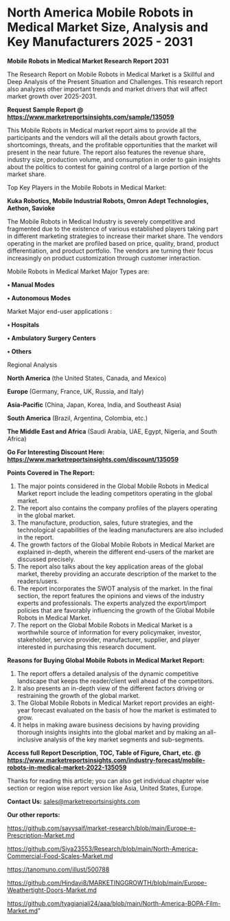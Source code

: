  # North America Mobile Robots in Medical Market Size, Analysis and Key Manufacturers 2025 - 2031

<strong>Mobile Robots in Medical Market Research Report 2031</strong>

The Research Report on Mobile Robots in Medical Market is a Skillful and Deep Analysis of the Present Situation and Challenges. This research report also analyzes other important trends and market drivers that will affect market growth over 2025-2031.

<strong>Request Sample Report @ <a href=https://www.marketreportsinsights.com/sample/135059>https://www.marketreportsinsights.com/sample/135059</a></strong>

This Mobile Robots in Medical market report aims to provide all the participants and the vendors will all the details about growth factors, shortcomings, threats, and the profitable opportunities that the market will present in the near future. The report also features the revenue share, industry size, production volume, and consumption in order to gain insights about the politics to contest for gaining control of a large portion of the market share.

Top Key Players in the Mobile Robots in Medical Market:

<strong>Kuka Robotics, Mobile Industrial Robots, Omron Adept Technologies, Aethon, Savioke</strong>

The Mobile Robots in Medical Industry is severely competitive and fragmented due to the existence of various established players taking part in different marketing strategies to increase their market share. The vendors operating in the market are profiled based on price, quality, brand, product differentiation, and product portfolio. The vendors are turning their focus increasingly on product customization through customer interaction.

Mobile Robots in Medical Market Major Types are:

<strong>• Manual Modes

• Autonomous Modes</strong>

Market Major end-user applications :

<strong>• Hospitals

• Ambulatory Surgery Centers

• Others</strong>

Regional Analysis

</u><strong><b>North America</b></strong> (the United States, Canada, and Mexico)

<strong><b>Europe </b></strong>(Germany, France, UK, Russia, and Italy)

<strong><b>Asia-Pacific</b></strong> (China, Japan, Korea, India, and Southeast Asia)

<strong><b>South America</b></strong> (Brazil, Argentina, Colombia, etc.)

<strong><b>The Middle East and Africa</b></strong> (Saudi Arabia, UAE, Egypt, Nigeria, and South Africa)

<strong>Go For Interesting Discount Here: <a href=https://www.marketreportsinsights.com/discount/135059>https://www.marketreportsinsights.com/discount/135059</a></strong>

<strong>Points Covered in The Report:</strong>
<ol>
  <li>The major points considered in the Global Mobile Robots in Medical Market report include the leading competitors operating in the global market.</li>
  <li>The report also contains the company profiles of the players operating in the global market.</li>
  <li>The manufacture, production, sales, future strategies, and the technological capabilities of the leading manufacturers are also included in the report.</li>
  <li>The growth factors of the Global Mobile Robots in Medical Market are explained in-depth, wherein the different end-users of the market are discussed precisely.</li>
  <li>The report also talks about the key application areas of the global market, thereby providing an accurate description of the market to the readers/users.</li>
  <li>The report incorporates the SWOT analysis of the market. In the final section, the report features the opinions and views of the industry experts and professionals. The experts analyzed the export/import policies that are favorably influencing the growth of the Global Mobile Robots in Medical Market.</li>
  <li>The report on the Global Mobile Robots in Medical Market is a worthwhile source of information for every policymaker, investor, stakeholder, service provider, manufacturer, supplier, and player interested in purchasing this research document.</li>
</ol>
<strong>Reasons for Buying Global Mobile Robots in Medical Market Report:</strong>

<ol>
  <li>The report offers a detailed analysis of the dynamic competitive landscape that keeps the reader/client well ahead of the competitors.</li>
  <li>It also presents an in-depth view of the different factors driving or restraining the growth of the global market.</li>
  <li>The Global Mobile Robots in Medical Market report provides an eight-year forecast evaluated on the basis of how the market is estimated to grow.</li>
  <li>It helps in making aware business decisions by having providing thorough insights insights into the global market and by making an all-inclusive analysis of the key market segments and sub-segments.</li>
</ol>
<strong>Access full Report Description, TOC, Table of Figure, Chart, etc. @ <a href=https://www.marketreportsinsights.com/industry-forecast/mobile-robots-in-medical-market-2022-135059>https://www.marketreportsinsights.com/industry-forecast/mobile-robots-in-medical-market-2022-135059</a></strong>


Thanks for reading this article; you can also get individual chapter wise section or region wise report version like Asia, United States, Europe.

<strong>Contact Us:</strong>
sales@marketreportsinsights.com

<strong>Our other reports:</strong>

<a href=https://github.com/sayysaif/market-research/blob/main/Europe-e-Prescription-Market.md>https://github.com/sayysaif/market-research/blob/main/Europe-e-Prescription-Market.md</a>

<a href=https://github.com/Siya23553/Research/blob/main/North-America-Commercial-Food-Scales-Market.md>https://github.com/Siya23553/Research/blob/main/North-America-Commercial-Food-Scales-Market.md</a>

<a href=https://tanomuno.com/illust/500788>https://tanomuno.com/illust/500788</a>

<a href=https://github.com/Hindavi8/MARKETINGGROWTH/blob/main/Europe-Weathertight-Doors-Market.md>https://github.com/Hindavi8/MARKETINGGROWTH/blob/main/Europe-Weathertight-Doors-Market.md</a>

<a href=https://github.com/tyagianjali24/aaa/blob/main/North-America-BOPA-Film-Market.md>https://github.com/tyagianjali24/aaa/blob/main/North-America-BOPA-Film-Market.md</a>"
